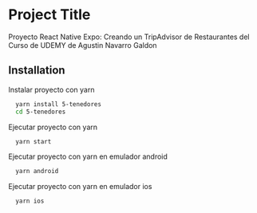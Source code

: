 
# Project Title

Proyecto React Native Expo: Creando un TripAdvisor de Restaurantes
del Curso de UDEMY de Agustin Navarro Galdon


## Installation

Instalar proyecto con yarn

```bash
  yarn install 5-tenedores
  cd 5-tenedores
```

Ejecutar proyecto con yarn

```bash
  yarn start
```

Ejecutar proyecto con yarn en emulador android

```bash
  yarn android
```

Ejecutar proyecto con yarn en emulador ios

```bash
  yarn ios
```